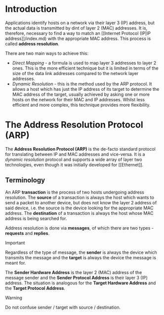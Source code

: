 # Introduction

Applications identify hosts on a network via their layer 3 (IP) address, but the actual data is transmitted by dint of layer 2 (MAC) addresses. It is, therefore, necessary to find a way to match an [[Internet Protocol (IP|IP address]]/index.md) with the appropriate MAC address. This process is called **address resolution**.

There are two main ways to achieve this:
- *Direct Mapping* - a formula is used to map layer 3 addresses to layer 2 ones. This is the more efficient technique but it is limited in terms of the size of the data link addresses compared to the network layer addresses.
- *Dynamic Resolution* - this is the method used by the ARP protocol. It allows a host which has just the IP address of its target to determine the MAC address of the target, usually achieved by asking one or more hosts on the network for their MAC and IP addresses. Whilst less efficient and more complex, this technique provides more flexibility.

# The Address Resolution Protocol (ARP)

The **Address Resolution Protocol (ARP)** is the de-facto standard protocol for translating between IP and MAC addresses and vice-versa. It is a *dynamic resolution* protocol and supports a wide array of layer two technologies, even though it was initially developed for [[Ethernet]].

## Terminology

An ARP **transaction** is the process of two hosts undergoing address resolution. The **source** of a transaction is always the host which wants to send a packet to another device, but does not know the layer 2 address of said device, i.e. the source is the device looking for the appropriate MAC address. The **destination** of a transaction is always the host whose MAC address is being searched for.

Address resolution is done via **messages**, of which there are two types - **requests** and **replies**. 

>[!IMPORTANT]
>
>Regardless of the type of message, the **sender** is always the device which transmits the message and the **target** is always the device the message is meant for.
>

The **Sender Hardware Address** is the layer 2 (MAC) address of the message sender and the **Sender Protocol Address** is their layer 3 (IP) address. The situation is analogous for the **Target Hardware Address** and the **Target Protocol Address**. 

>[!WARNING]
>
>Do not confuse sender / target with source / destination.
>

